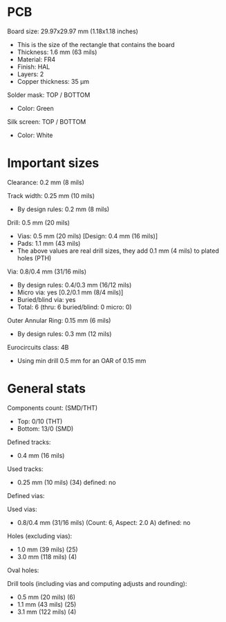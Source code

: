 # PCB

Board size: 29.97x29.97 mm (1.18x1.18 inches)

- This is the size of the rectangle that contains the board
- Thickness: 1.6 mm (63 mils)
- Material: FR4
- Finish: HAL
- Layers: 2
- Copper thickness: 35 µm

Solder mask: TOP / BOTTOM

- Color: Green

Silk screen: TOP / BOTTOM

- Color: White


# Important sizes

Clearance: 0.2 mm (8 mils)

Track width: 0.25 mm (10 mils)

- By design rules: 0.2 mm (8 mils)

Drill: 0.5 mm (20 mils)

- Vias: 0.5 mm (20 mils) [Design: 0.4 mm (16 mils)]
- Pads: 1.1 mm (43 mils)
- The above values are real drill sizes, they add 0.1 mm (4 mils) to plated holes (PTH)

Via: 0.8/0.4 mm (31/16 mils)

- By design rules: 0.4/0.3 mm (16/12 mils)
- Micro via: yes [0.2/0.1 mm (8/4 mils)]
- Buried/blind via: yes
- Total: 6 (thru: 6 buried/blind: 0 micro: 0)

Outer Annular Ring: 0.15 mm (6 mils)

- By design rules: 0.3 mm (12 mils)

Eurocircuits class: 4B
- Using min drill 0.5 mm for an OAR of 0.15 mm


# General stats

Components count: (SMD/THT)

- Top: 0/10 (THT)
- Bottom: 13/0 (SMD)

Defined tracks:

- 0.4 mm (16 mils)

Used tracks:

- 0.25 mm (10 mils) (34) defined: no

Defined vias:


Used vias:

- 0.8/0.4 mm (31/16 mils) (Count: 6, Aspect: 2.0 A) defined: no

Holes (excluding vias):

- 1.0 mm (39 mils) (25)
- 3.0 mm (118 mils) (4)

Oval holes:


Drill tools (including vias and computing adjusts and rounding):

- 0.5 mm (20 mils) (6)
- 1.1 mm (43 mils) (25)
- 3.1 mm (122 mils) (4)




